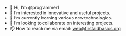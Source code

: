 - 👋 Hi, I’m @programmer1
- 👀 I’m interested in innovative and useful projects.
- 🌱 I’m currently learning various new technologies.
- 💞️ I’m looking to collaborate on interesting projects.
- 📫 How to reach me via email: web@firstaidbasics.org

<!---
programmer1/programmer1 is a ✨ special ✨ repository because its `README.md` (this file) appears on your GitHub profile.
You can click the Preview link to take a look at your changes.
--->
